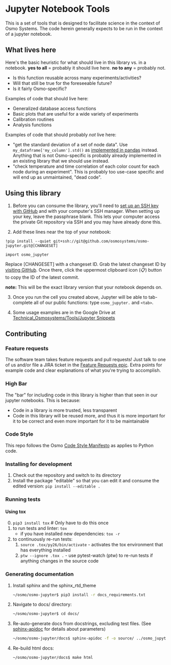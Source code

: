 # Jupyter Notebook Tools
This is a set of tools that is designed to facilitate science in the context of Osmo Systems.
The code herein generally expects to be run in the context of a jupyter notebook.

## What lives here

Here's the basic heuristic for what should live in this library vs. in a notebook. **yes to all** = probably it should live here. **no to any** = probably not.

* Is this function reusable across many experiments/activities?
* Will that still be true for the foreseeable future?
* Is it fairly Osmo-specific?


Examples of code that should live here:

* Generalized database access functions
* Basic plots that are useful for a wide variety of experiments
* Calibration routines
* Analysis functions

Examples of code that should probably *not* live here:

* "get the standard deviation of a set of node data". Use `my_dataframe['my_column'].std()` as [implemented in pandas](https://pandas.pydata.org/pandas-docs/stable/generated/pandas.Series.std.html) instead. Anything that is not Osmo-specific is probably already implemented in an existing library that we should use instead.
* "check temperature and time correlation of each color count for each node during an experiment". This is probably too use-case specific and will end up as unmaintained, "dead code".

## Using this library

1. Before you can consume the library, you'll need to [set up an SSH key with GitHub](https://help.github.com/articles/adding-a-new-ssh-key-to-your-github-account/) and with your computer's SSH manager. When setting up your key, leave the passphrase blank. This lets your computer access the private Git repository via SSH and you may have already done this.

2. Add these lines near the top of your notebook:

`!pip install --quiet git+ssh://git@github.com/osmosystems/osmo-jupyter.git@[CHANGESET]`

`import osmo_jupyter`

Replace [CHANGESET] with a changeset ID. Grab the latest changeset ID by [visiting GitHub](https://github.com/OsmoSystems/osmo-jupyter/commits/master). Once there, click the uppermost clipboard icon (📋) button to copy the ID of the latest commit.

**note:** This will be the exact library version that your notebook depends on.


3. Once you run the cell you created above, Jupyter will be able to tab-complete all of our public functions: type `osmo_jupyter.` and `<tab>`.

4. Some usage examples are in the Google Drive at [Technical_Osmosystems/Tools/Jupyter Snippets](https://drive.google.com/drive/folders/1A-Rlb-VYTwQ6Tl3sm12eR-cnmCHbj6UP)

## Contributing

### Feature requests

The software team takes feature requests and pull requests! Just talk to one of us and/or file a JIRA ticket in the [Feature Requests epic](https://osmobot.atlassian.net/browse/SOFT-306). Extra points for example code and clear explanations of what you're trying to accomplish.

### High Bar

The "bar" for including code in this library is higher than that seen in our jupyter notebooks. This is because:
* Code in a library is more trusted, less transparent
* Code in this library will be reused more, and thus it is more important for it to be correct and even more important for it to be maintainable

### Code Style

This repo follows the Osmo [Code Style Manifesto](https://docs.google.com/document/d/1W1Ipug8IACL4PfZAq5bQKlmfcJGmHGKNH95_FwJcjaI) as applies to Python code.


### Installing for development

1. Check out the repository and switch to its directory
2. Install the package "editable" so that you can edit it and consume the edited version: `pip install --editable .`


### Running tests

#### Using tox
0. `pip3 install tox`  # Only have to do this once
1. to run tests and linter: `tox`
    - if you have installed new dependencies: `tox -r`
1. to continuously re-run tests:
    1. `source .tox/py26/bin/activate` - activates the tox environment that has everything installed
    1. `ptw --ignore .tox .` - use pytest-watch (ptw) to re-run tests if anything changes in the source code


### Generating documentation

1. Install sphinx and the sphinx_rtd_theme

    ```bash
    ~/osmo/osmo-jupyter$ pip3 install -r docs_requirements.txt
    ```

1. Navigate to docs/ directory:

    ```bash
    ~/osmo/osmo-jupyter$ cd docs/
    ```

1. Re-auto-generate docs from docstrings, excluding test files. (See [sphinx-apidoc](http://www.sphinx-doc.org/en/1.4/man/sphinx-apidoc.html) for details about parameters)

    ```bash
    ~/osmo/osmo-jupyter/docs$ sphinx-apidoc -f -o source/ ../osmo_jupyter/ ../osmo_jupyter/*test.py ../osmo_jupyter/*/*test.py
    ```

1. Re-build html docs:

    ```bash
    ~/osmo/osmo-jupyter/docs$ make html
    ```


